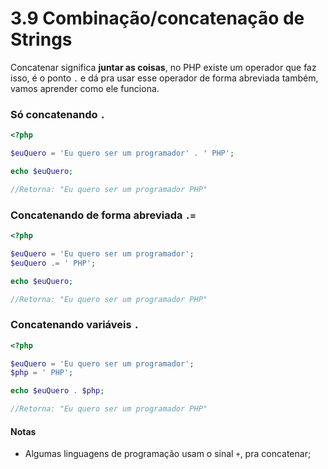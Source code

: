 # 3.9 Combinação/concatenação de Strings

Concatenar significa **juntar as coisas**, no PHP existe um operador que faz isso, é o ponto `.` e
dá pra usar esse operador de forma abreviada também, vamos aprender como ele funciona.

### Só concatenando `.`

```php
<?php

$euQuero = 'Eu quero ser um programador' . ' PHP';

echo $euQuero;

//Retorna: "Eu quero ser um programador PHP"
```

### Concatenando de forma abreviada `.=`

```php
<?php

$euQuero = 'Eu quero ser um programador';
$euQuero .= ' PHP';

echo $euQuero;

//Retorna: "Eu quero ser um programador PHP"
```

### Concatenando variáveis `.`

```php
<?php

$euQuero = 'Eu quero ser um programador';
$php = ' PHP';

echo $euQuero . $php;

//Retorna: "Eu quero ser um programador PHP"
```

#### Notas
 
- Algumas linguagens de programação usam o sinal `+`, pra concatenar;